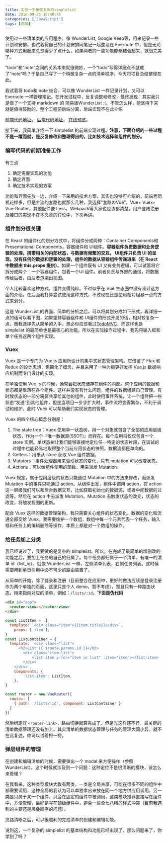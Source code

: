 ```yaml
---
title: 实现一个稍微复杂的simplelist
date: 2016-09-25 18:40:45
categories: ['JavaScript']
tags: [前端]
---
```


使用过一些清单类的应用程序，像 WunderList, Google Keep等，用来记录一些计划和安排，也试着将自己的计划安排同笔记一起整理在 Evernote 中，但是无论哪种方式用起来总觉得少了点什么，如果两者的一些功能能够结合起来，就很完美了。
<!--more-->

“todo”和“note”之间的关系本来就很微妙，一个“todo”写得详细点不就成了“note”吗？于是自己写了一个稍微复杂一点的清单程序，今天将项目总结整理在此。

我试着将 todo和 note 结合，可以像 WunderList 一样记录计划，又可以 Evernote 一样管理笔记。在开发过程中，反复调整和修改，最终发现：其实我只是做了一个支持 markdown 的 简易版WunderList :(。不管怎么样，能坚持下来就是值得鼓励的。整个工程前后端分离，后端实现不在此介绍

[前端代码地址](https://github.com/zhanglun/bluerobin)，
[后端代码地址](https://github.com/zhanglun/dockersite)，
[在线预览](http://zhanglun.github.io/bluerobin/)。

接下来，我简单介绍一下 simplelist 的前端实现过程。**注意，下面介绍的一些过程不是一蹴而就，是反复修改和整理得出的，比如技术选择和组件的划分。**

### 编写代码的前期准备工作

有三点

1. 确定需要实现的功能
2. 确定界面
3. 确定技术实现的方案

功能和界面先放一边，介绍一下采用的技术方案。其实也没啥可介绍的，前端老司机花样多，但是主流的套路也就那么几种，我选择“套路のVue”。Vue+ Vuex+ Vue-Router，其他配件像 Less，Webpack等大家也应该都清楚。用户登陆注册及接口的实现不在本文章的讨论中，下次再讲。

### 组件划分很关键

在 React 的组件化的划分方式中，将组件分成两种：Container Components和Presentational Components，容器组件和 UI组件。**容器组件负责数据和业务逻辑的处理，携带相关的内部状态，与数据有频繁的交互， UI组件只负责 UI 的呈现，没有任何的数据和逻辑的处理，组件的数据从容器组件传递进来（在 React中数据由 this.props 提供）**。如果一个组件既有 UI 又有业务逻辑，可以试着将它拆分成两个：一个容器组件，包着一个UI 组件。前者负责与外部的通信，将数据传给后者，由后者渲染出视图。

个人比较喜欢这种方式，组件变得纯粹。不过似乎在 Vue 生态圈中没有设计这方面的介绍，在后面我打算尝试使用这种方式，不过现在还是使用相对粗暴一点的方式来划分。


<!--![clipboard.png](http://7xnrrd.com1.z0.glb.clouddn.com/69e6d8817e6736eca54a1c4de7605c6a.png) -->

这是 WunderList 的界面，简单的分析之后，可以将其划分成如下形式，再详细一点的话可以看下图，如果坚持容器组件和 UI组件的形式开发的话，相对较复杂一点，而我选择先从简单的入手。想必你应该看过[TodoMVC](http://todomvc.com/)，而这样也是simplelist 的最简单也是最核心的功能。所以在实际操作过程中，我先将输入框和单个任务这两个组件实现。

<!--![clipboard.png](http://7xnrrd.com1.z0.glb.clouddn.com/523fa36927e62c3405235fec5e256b2b.png) -->

### Vuex

Vuex 是一个专门为 Vue.js 应用所设计的集中式状态管理架构。它借鉴了 Flux 和 Redux 的设计思想，但简化了概念，并且采用了一种为能更好发挥 Vue.js 数据响应机制而专门设计的实现。

在单独使用 Vue.js 的时候，通常会把状态储存在组件的内部。整个应用的数据和状态都是散落在各个组件。这样并没有有什么问题，组件的数据组建自己管理。有时候状态的一部分需要共享给其他的组件，此时使用事件系统，让一个组件把一些状态“发送”到其他组件，但是当项目一步步扩大时，事件流将变得繁杂，不利于调试和维护。此时 Vuex 可以帮助我们实现状态的管理。

Vuex 的四个核心概念分别是：

1. The state tree：Vuex 使用单一状态树，用一个对象就包含了全部的应用层级状态，作为一个『唯一数据源(SSOT)』而存在。每个应用将仅仅包含一个 store 实例。单状态树让我们能够直接地定位任一特定的状态片段，在调试的过程中也能轻易地取得整个当前应用状态的快照。数据流都是单向的。
2. Getters：用来从 store 获取 Vue 组件数据。
3. Mutators：事件处理器用来驱动状态的变化，只有 mutation 可以改变状态。
4. Actions：可以给组件使用的函数，用来派发 Mutation。

Vuex 规定，属于应用层级的状态只能通过 Mutation 中的方法来修改，而派发 Mutation 中的事件只能通过 action。从组件出发，组件中调用 action，在 action 这一层级我们可以和后台数据交互，比如获取初始化的数据源，或者中间数据的过滤等。然后在 action 中去派发 Mutation。Mutation 去触发状态的改变，状态的改变，将触发视图的更新。

<!--![clipboard.png](http://7xnrrd.com1.z0.glb.clouddn.com/6c8f34ec28ec5c0492af7c23fafe7b58.png) -->

配合 Vuex 这样的数据管理架构，我只需要关心组件的状态变化，数据的变化和流通全部交给 Vuex。我需要维护一个数组，数组中每一个元素代表一个任务，输入框和任务上的编辑删除等操作，本质上都是对一个数组的操作。

### 给任务加上分类

我已经说过了，我要做的是复杂的 simplelist。所以，在完成了最简单的增删改的功能之后，要加上任务的自己的归属了。每个任务都归属于一个清单，有唯一的清单 id（list_id）。就像 WunderList 一样，左侧清单列表，右侧任务列表。这时候需要用到单页引用中必不可少的路由装置了。

从简单的开始，除了登录和注册（目前整合在应用中，更好的做法应该是登录注册作为两个单独的页面，这里只是个人 demo，暂不考虑），暂且只有一种路由状态，用来指向对应的清单，例如：`/lists/:id`。**下面是伪代码**

```html
<div id="app">
  <router-view></router-view>
</div>
```

```js
const ListItem =  {
  template: `<div class="item">{{item.title}}</div>`,
	props: ['item'],
}
const ListContainer = {
  template: `<div class="list">
      <h2>List {{ $route.params.id }}</h2>
		<div class="item-list">
			<list-item v-for="item in list" :item='item'></list-item> 
		</div>
    </div>`,
	components: {
		'list-item': ListItem,
	},
}

const router = new VueRouter({
  routes: [
    { path: '/lists/:id', component: ListContainer }
  ]
})
```

然后绑定好 `<router-link>`，路由切换就算完成了。但是光这样还不行，最关键的清单数据管理还没有加上。其实清单的数据状态管理与任务的管理大同小异，就不在此复述，你可以试着捋一捋。

### 弹层组件的管理

在创建和编辑清单的时候，需要弹出一个 modal 来方便操作（参照 WunderList）。这个时候就涉及到一个问题：这种定位不是很清晰的模块，该怎么来管理？

在我看来，这种类型模块大致有两类，一类是全局共享，可能在很多不同的组件中都需要调用，这种全局的我认为可以单独拿出来放在同一个地方供应用调用。另一类是只属于某一个组件，只会在固定的组件中被调用，这类模块推荐直接写在组件中，方便管理，最好是写在顶级组件中，避免一些全七八糟的样式冲突（目前我遇到的主要还是层叠顺序的问题）。

思路清晰之后，可以很顺利的完成清单的创建和编辑功能。


说到这，一个复杂的 simplelist 的基本结构和功能已经出现了。那么问题来了，你学到了吗？



